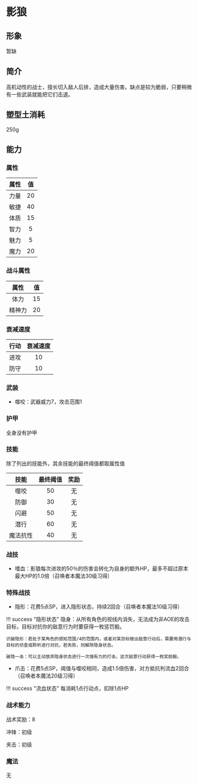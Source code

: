 # 影狼

## 形象

暂缺

## 简介

高机动性的战士，擅长切入敌人后排，造成大量伤害。缺点是较为脆弱，只要稍微有一些武装就能把它们击退。

## 塑型土消耗

250g

## 能力

### 属性

属性|值
:--:|:--:
力量|20
敏捷|40
体质|15
智力|5
魅力|5
魔力|20

### 战斗属性

属性|值
:--:|:--:
体力|15
精神力|20

### 衰减速度

行动|衰减速度
:--:|:--:
进攻|10
防守|10

### 武装

* 噬咬：武器威力7，攻击范围1

### 护甲

全身没有护甲

### 技能

除了列出的技能外，其余技能的最终阈值都取属性值

技能|最终阈值|奖励
:--:|:--:|:--:
噬咬|50|无
防御|30|无
闪避|50|无
潜行|60|无
魔法抗性|40|无

### 战技

* 嗜血：影狼每次进攻的50％的伤害会转化为自身的额外HP，最多不超过原本最大HP的1.0倍（召唤者本魔法30级习得）

### 特殊战技

* 隐形：花费5点SP，进入隐形状态，持续2回合（召唤者本魔法10级习得）

!!! success "隐形状态"
    隐身：从所有角色的视线内消失，无法成为非AOE的攻击目标，目标对抗你的敌意行为时要获得一枚惩罚骰。

    识破隐形：若处于某角色的感知范围/4的范围内，或者对某目标做出敌意行动后，需要用潜行与目标的侦查或聆听进行对抗，若失败，则解除隐身状态。

    破隐一击：可以主动放弃隐身状态进行一次强有力的打击，这次敌意行动获得一枚奖励骰。

* 爪击：花费5点SP，阈值与噬咬相同，造成1.5倍伤害，对方抵抗判流血2回合（召唤者本魔法20级习得）

!!! success "流血状态"
    每消耗1点行动点，扣除1点HP

### 战术能力

战术奖励：8

冲锋：初级

夹击：初级

### 魔法

无